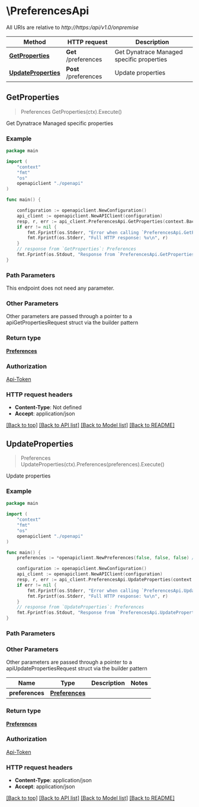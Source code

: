 # \PreferencesApi

All URIs are relative to *http://https:/api/v1.0/onpremise*

Method | HTTP request | Description
------------- | ------------- | -------------
[**GetProperties**](PreferencesApi.md#GetProperties) | **Get** /preferences | Get Dynatrace Managed specific properties
[**UpdateProperties**](PreferencesApi.md#UpdateProperties) | **Post** /preferences | Update properties



## GetProperties

> Preferences GetProperties(ctx).Execute()

Get Dynatrace Managed specific properties

### Example

```go
package main

import (
    "context"
    "fmt"
    "os"
    openapiclient "./openapi"
)

func main() {

    configuration := openapiclient.NewConfiguration()
    api_client := openapiclient.NewAPIClient(configuration)
    resp, r, err := api_client.PreferencesApi.GetProperties(context.Background()).Execute()
    if err != nil {
        fmt.Fprintf(os.Stderr, "Error when calling `PreferencesApi.GetProperties``: %v\n", err)
        fmt.Fprintf(os.Stderr, "Full HTTP response: %v\n", r)
    }
    // response from `GetProperties`: Preferences
    fmt.Fprintf(os.Stdout, "Response from `PreferencesApi.GetProperties`: %v\n", resp)
}
```

### Path Parameters

This endpoint does not need any parameter.

### Other Parameters

Other parameters are passed through a pointer to a apiGetPropertiesRequest struct via the builder pattern


### Return type

[**Preferences**](Preferences.md)

### Authorization

[Api-Token](../README.md#Api-Token)

### HTTP request headers

- **Content-Type**: Not defined
- **Accept**: application/json

[[Back to top]](#) [[Back to API list]](../README.md#documentation-for-api-endpoints)
[[Back to Model list]](../README.md#documentation-for-models)
[[Back to README]](../README.md)


## UpdateProperties

> Preferences UpdateProperties(ctx).Preferences(preferences).Execute()

Update properties

### Example

```go
package main

import (
    "context"
    "fmt"
    "os"
    openapiclient "./openapi"
)

func main() {
    preferences := *openapiclient.NewPreferences(false, false, false) // Preferences |  (optional)

    configuration := openapiclient.NewConfiguration()
    api_client := openapiclient.NewAPIClient(configuration)
    resp, r, err := api_client.PreferencesApi.UpdateProperties(context.Background()).Preferences(preferences).Execute()
    if err != nil {
        fmt.Fprintf(os.Stderr, "Error when calling `PreferencesApi.UpdateProperties``: %v\n", err)
        fmt.Fprintf(os.Stderr, "Full HTTP response: %v\n", r)
    }
    // response from `UpdateProperties`: Preferences
    fmt.Fprintf(os.Stdout, "Response from `PreferencesApi.UpdateProperties`: %v\n", resp)
}
```

### Path Parameters



### Other Parameters

Other parameters are passed through a pointer to a apiUpdatePropertiesRequest struct via the builder pattern


Name | Type | Description  | Notes
------------- | ------------- | ------------- | -------------
 **preferences** | [**Preferences**](Preferences.md) |  | 

### Return type

[**Preferences**](Preferences.md)

### Authorization

[Api-Token](../README.md#Api-Token)

### HTTP request headers

- **Content-Type**: application/json
- **Accept**: application/json

[[Back to top]](#) [[Back to API list]](../README.md#documentation-for-api-endpoints)
[[Back to Model list]](../README.md#documentation-for-models)
[[Back to README]](../README.md)


